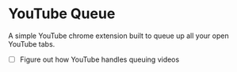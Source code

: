  # YouTube Queue

A simple YouTube chrome extension built to queue up all your open YouTube tabs.

- [ ] Figure out how YouTube handles queuing videos
